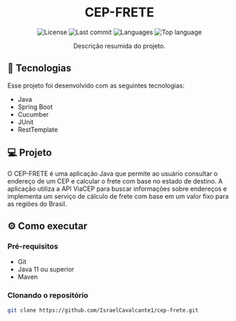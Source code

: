 <h1 align="center">CEP-FRETE</h1>


<p align="center">
  <img src="https://img.shields.io/github/license/IsraelCavalcante1/cep-frete" alt="License">
  <img src="https://img.shields.io/github/last-commit/IsraelCavalcante1/cep-frete" alt="Last commit">
  <img src="https://img.shields.io/github/languages/count/IsraelCavalcante1/cep-frete" alt="Languages">
  <img src="https://img.shields.io/github/languages/top/IsraelCavalcante1/cep-frete" alt="Top language">
</p>


<p align="center">Descrição resumida do projeto.</p>

## 🚀 Tecnologias

Esse projeto foi desenvolvido com as seguintes tecnologias:

- Java
- Spring Boot
- Cucumber
- JUnit
- RestTemplate

## 💻 Projeto

O CEP-FRETE é uma aplicação Java que permite ao usuário consultar o endereço de um CEP e calcular o frete com base no estado de destino. A aplicação utiliza a API ViaCEP para buscar informações sobre endereços e implementa um serviço de cálculo de frete com base em um valor fixo para as regiões do Brasil.

## ⚙️ Como executar

### Pré-requisitos

- Git
- Java 11 ou superior
- Maven

### Clonando o repositório

```bash
git clone https://github.com/IsraelCavalcante1/cep-frete.git

